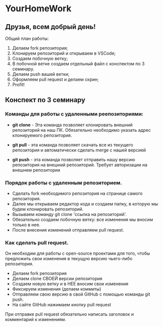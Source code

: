 # YourHomeWork

## Друзья, всем добрый день! 
Общий план работы:
1. Делаем fork репозитория;
2. Клонируем репозиторий и открываем в VSCode;
3. Создаем побочную ветку;
4. В побочной ветке создаем отдельный файл с конспектом по 3 семинару.
5. Делаем push вашей ветки;
6. Оформляем pull request и делаем скрин;
7. Profit!


## Конспект по 3 семинару

### Команды для работы с удаленными реепозиториями:
- **git clone** - Эта команда позволяет клонировать внешний репозиторий на наш ПК. Обязательно необходимо указать адрес клонируемого репозитория.
    
- **git pull** - эта команда позволяет скачать все из текущего репозитория и автоматически сделать merge с нашей версией
    
- **git push** - эта команда позволяет отправить нашу версию репозитория на внешний репозиторий. Требует авторизации на внешнем репозитории

### Порядок работы с удаленным репозиторием.
- Сделать fork необходимого репозитория на странице самого репозитория.
- Далее мы открываем редактор кода и создаем папку, в которую мы будем клонировать репозиторий. 
- Вызываем команду git clone 'ссылка на репозиторий'.
- Обязательно создаем побочную ветку: все изменения мы вносим только в нее.
- После внесения изменений отправляем pull request.

### Как сделать pull request.

Он необходим для работы с open-source проектами для того, чтобы предложить свои изменения в текущую версию чьего-либо репозитория.

- Делаем fork репозитория
- Делаем clone СВОЕЙ версии репозитория
- Создаем новую ветку и в НЕЕ вносим свои изменения
- Фиксируем изменения (делаем коммиты)
- Отправляем свою версию в свой GitHub с помощью команды git push.
- На сайте GitHub нажимаем кнопку pull request

При отправке pull request обязательно написать заголовок и комментарий к изменениям.